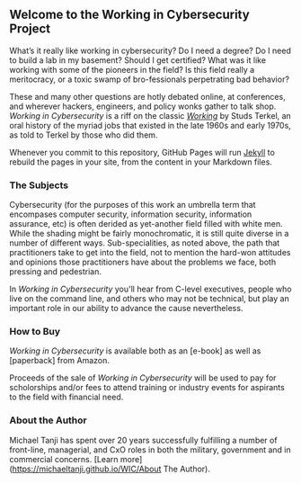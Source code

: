 ## Welcome to the Working in Cybersecurity Project

What’s it really like working in cybersecurity? Do I need a degree? Do I need to build a lab in my basement? Should I get certified? What was it like working with some of the pioneers in the field? Is this field really a meritocracy, or a toxic swamp of bro-fessionals perpetrating bad behavior? 

These and many other questions are hotly debated online, at conferences, and wherever hackers, engineers, and policy wonks gather to talk shop. _Working in Cybersecurity_ is a riff on the classic [_Working_](https://amzn.to/2MmWVXS) by Studs Terkel, an oral history of the myriad jobs that existed in the late 1960s and early 1970s, as told to Terkel by those who did them.

Whenever you commit to this repository, GitHub Pages will run [Jekyll](https://jekyllrb.com/) to rebuild the pages in your site, from the content in your Markdown files.


### The Subjects

Cybersecurity (for the purposes of this work an umbrella term that encompases computer security, information security, information assurance, etc) is often derided as yet-another field filled with white men. While the shading might be fairly monochromatic, it is still quite diverse in a number of different ways. Sub-specialities, as noted above, the path that practitioners take to get into the field, not to mention the hard-won attitudes and opinions those practitioners have about the problems we face, both pressing and pedestrian.

In _Working in Cybersecurity_ you'll hear from C-level executives, people who live on the command line, and others who may not be technical, but play an important role in our ability to advance the cause nevertheless.


### How to Buy

_Working in Cybersecurity_ is available both as an [e-book] as well as [paperback] from Amazon.

Proceeds of the sale of _Working in Cybersecurity_ will be used to pay for scholorships and/or fees to attend training or industry events for aspirants to the field with financial need.


### About the Author

Michael Tanji has spent over 20 years successfully fulfilling a number of front-line, managerial, and CxO roles in both the military, government and in commercial concerns. [Learn more](https://michaeltanji.github.io/WIC/About The Author).

